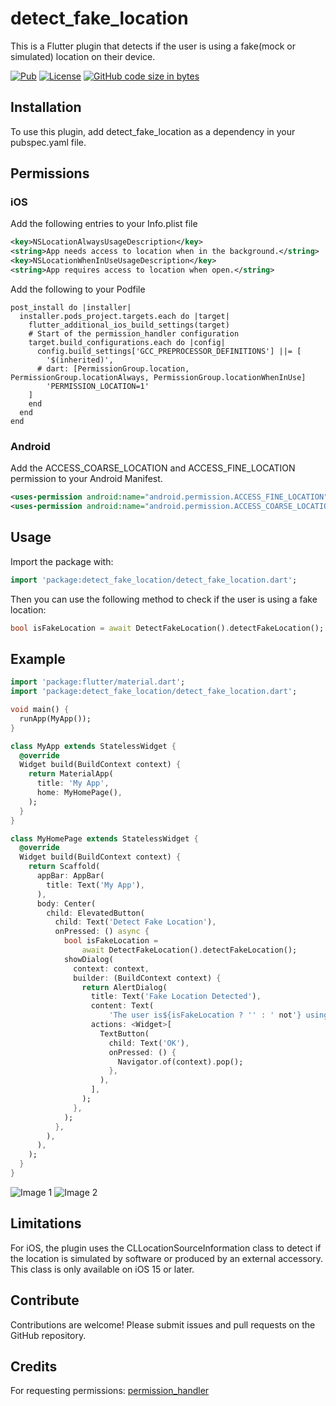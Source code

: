 # detect_fake_location

This is a Flutter plugin that detects if the user is using a fake(mock or simulated) location on their device.

[![Pub](https://img.shields.io/pub/v/detect_fake_location.svg)]((https://pub.dev/packages/detect_fake_location))
[![License](https://img.shields.io/badge/licence-BSD3-blue.svg)](https://github.com/sarbagyastha/flutter_rating_bar/blob/master/LICENSE)
[![GitHub code size in bytes](https://img.shields.io/github/languages/code-size/zeexan-dev/detect_fake_location.svg)](https://github.com/zeexan-dev/detect_fake_location)

## Installation

To use this plugin, add detect_fake_location as a dependency in your pubspec.yaml file.

## Permissions

### iOS
Add the following entries to your Info.plist file
```xml
<key>NSLocationAlwaysUsageDescription</key>
<string>App needs access to location when in the background.</string>
<key>NSLocationWhenInUseUsageDescription</key>
<string>App requires access to location when open.</string>
```
Add the following to your Podfile
```pod
post_install do |installer|
  installer.pods_project.targets.each do |target|
    flutter_additional_ios_build_settings(target)
    # Start of the permission_handler configuration
    target.build_configurations.each do |config|
      config.build_settings['GCC_PREPROCESSOR_DEFINITIONS'] ||= [
        '$(inherited)',
      # dart: [PermissionGroup.location, PermissionGroup.locationAlways, PermissionGroup.locationWhenInUse]
        'PERMISSION_LOCATION=1'
    ]
    end
  end
end
```

### Android
Add the ACCESS_COARSE_LOCATION and ACCESS_FINE_LOCATION permission to your Android Manifest.
```xml
<uses-permission android:name="android.permission.ACCESS_FINE_LOCATION" />
<uses-permission android:name="android.permission.ACCESS_COARSE_LOCATION" />
```

## Usage
Import the package with:

```dart
import 'package:detect_fake_location/detect_fake_location.dart';
```

Then you can use the following method to check if the user is using a fake location:

```dart
bool isFakeLocation = await DetectFakeLocation().detectFakeLocation();
```

## Example
```dart
import 'package:flutter/material.dart';
import 'package:detect_fake_location/detect_fake_location.dart';

void main() {
  runApp(MyApp());
}

class MyApp extends StatelessWidget {
  @override
  Widget build(BuildContext context) {
    return MaterialApp(
      title: 'My App',
      home: MyHomePage(),
    );
  }
}

class MyHomePage extends StatelessWidget {
  @override
  Widget build(BuildContext context) {
    return Scaffold(
      appBar: AppBar(
        title: Text('My App'),
      ),
      body: Center(
        child: ElevatedButton(
          child: Text('Detect Fake Location'),
          onPressed: () async {
            bool isFakeLocation =
                await DetectFakeLocation().detectFakeLocation();
            showDialog(
              context: context,
              builder: (BuildContext context) {
                return AlertDialog(
                  title: Text('Fake Location Detected'),
                  content: Text(
                      'The user is${isFakeLocation ? '' : ' not'} using a fake location.'),
                  actions: <Widget>[
                    TextButton(
                      child: Text('OK'),
                      onPressed: () {
                        Navigator.of(context).pop();
                      },
                    ),
                  ],
                );
              },
            );
          },
        ),
      ),
    );
  }
}

```

![Image 1](https://user-images.githubusercontent.com/6541601/230794507-3ebf98ff-6cb5-4fae-b713-b1ab4e425308.PNG)
![Image 2](https://user-images.githubusercontent.com/6541601/230794510-159d7dbc-d762-45fc-8b08-6fcfb293a458.PNG)

## Limitations
For iOS, the plugin uses the CLLocationSourceInformation class to detect if the location is simulated by software or produced by an external accessory. This class is only available on iOS 15 or later.

## Contribute
Contributions are welcome! Please submit issues and pull requests on the GitHub repository.

## Credits
For requesting permissions:  [permission_handler](https://pub.dev/packages/permission_handler)
